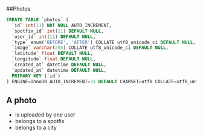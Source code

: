 ##Photos

```sql
CREATE TABLE `photos` (
  `id` int(11) NOT NULL AUTO_INCREMENT,
  `spotfix_id` int(11) DEFAULT NULL,
  `user_id` int(11) DEFAULT NULL,
  `type` enum('BEFORE', 'AFTER') COLLATE utf8_unicode_ci DEFAULT NULL,
  `image` varchar(255) COLLATE utf8_unicode_ci DEFAULT NULL,
  `latitude` float DEFAULT NULL,
  `longitude` float DEFAULT NULL,
  `created_at` datetime DEFAULT NULL,
  `updated_at` datetime DEFAULT NULL,
  PRIMARY KEY (`id`)
) ENGINE=InnoDB AUTO_INCREMENT=31 DEFAULT CHARSET=utf8 COLLATE=utf8_unicode_ci
```

## A photo
* is uploaded by one user
* belongs to a spotfix
* belongs to a city